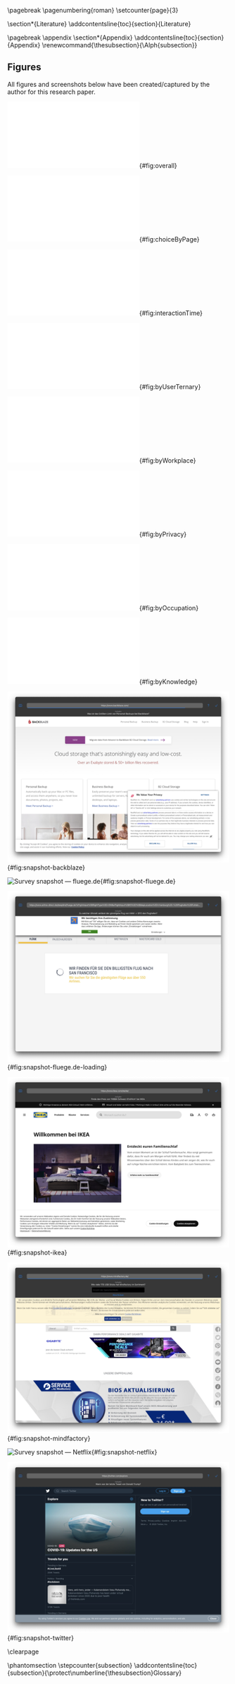 \pagebreak
\pagenumbering{roman}
\setcounter{page}{3}

\section*{Literature}
\addcontentsline{toc}{section}{Literature}

<div id="refs"></div>

\pagebreak
\appendix
\section*{Appendix}
\addcontentsline{toc}{section}{Appendix}
\renewcommand{\thesubsection}{\Alph{subsection}}

## Figures

All figures and screenshots below have been created/captured by the author for this research paper.

<!-- Numbers graphs -->

![Overall interaction with banners](src/images/graphs/OverallInteraction.pdf){#fig:overall}

![User interaction with banners by page](src/images/graphs/ChoiceByPage.pdf){#fig:choiceByPage}

![Time at which users interacted with banners by page](src/images/graphs/InteractionTime.pdf){#fig:interactionTime}

![Ternary plot of user interaction](src/images/graphs/ByUserTernary.pdf){#fig:byUserTernary}

![(+CTR) by workplace](src/images/graphs/ByWorkplace.pdf){#fig:byWorkplace}

![(+CTR) by subjective privacy awareness](src/images/graphs/ByPrivacy.pdf){#fig:byPrivacy}

![(+CTR) by occupation](src/images/graphs/ByOccupation.pdf){#fig:byOccupation}

![(+CTR) by subjective IT knowledge](src/images/graphs/ByKnowledge.pdf){#fig:byKnowledge}

<!-- Website snapshots -->

![Survey snapshot — Backblaze](src/images/snapshots/backblaze.png){#fig:snapshot-backblaze}

![Survey snapshot — fluege.de](src/images/snapshots/fluege.de.png){#fig:snapshot-fluege.de}

![Survey snapshot — fluege.de (loading screen)](src/images/snapshots/fluege.de-loading.png){#fig:snapshot-fluege.de-loading}

![Survey snapshot — IKEA](src/images/snapshots/ikea.png){#fig:snapshot-ikea}

![Survey snapshot — Mindfactory](src/images/snapshots/mindfactory.png){#fig:snapshot-mindfactory}

![Survey snapshot — Netflix](src/images/snapshots/netflix.png){#fig:snapshot-netflix}

![Survey snapshot — Twitter](src/images/snapshots/twitter.png){#fig:snapshot-twitter}

\clearpage

\phantomsection
\stepcounter{subsection}
\addcontentsline{toc}{subsection}{\protect\numberline{\thesubsection}Glossary}
